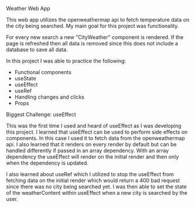 Weather Web App

This web app utilizes the openweathermap api to fetch temperature data on the city being searched. My main goal for this project was functionality.

For every new search a new "CityWeather" component is rendered. If the page is refreshed then all data is removed
since this does not include a database to save all data.

In this project I was able to practice the following:

- Functional components
- useState
- useEffect
- useRef
- Handling changes and clicks
- Props

Biggest Challenge: useEffect

This was the first time I used and heard of useEffect as I was developing this project. I learned that useEffect can be used to perform side effects on components. In this case I used it to fetch data from the openweathermap api. I also learned that it renders on every render by default but can be handled differently if passed in an array dependency. With an array dependency the useEffect will render on the initial render and then only when the dependency is updated.

I also learned about useRef which I utilized to stop the useEffect from fetching data on the initial render which would return a 400 bad request since there was no city being searched yet. I was then able to set the state of the weatherContent within useEffect when a new city is searched by the user.
